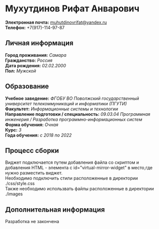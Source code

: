 # Мухутдинов Рифат Анварович
**Электронная почта:** muhutdinovrifat@yandex.ru  
**Телефон:** +7(917)-114-97-87
## Личная информация
**Город проживания:** _Самара_  
**Гражданство:** _Россия_  
**Дата рождения:** _02.02.2000_  
**Пол:** _Мужской_
## Образование
**Учебное заведение:** _ФГОБУ ВО Поволжский государственный университет телекоммуникаций и информатики (ПГУТИ)_  
**Факультет:** _Информационные системы и технологии_  
**Направление подготовки / специальность:** _09.03.04 Программная инженерия / Разработка программно-информационных систем_  
**Форма обучения:** _Очная_  
**Курс:** _3_  
**Года обучения:** _с 2018 по 2022_
## Процесс сборки
Виджет подключается путем добавления файла со скриптом и добавления HTML - элемента с id="virtual-mirror-widget" в место,где нужно разместить виджет.  
Необходимо подключить стили расположенные в директории ./css/style.css  
Также необходимо использвать файлы расположенные в директории ./images
## Дополнительная информация
Разработка не закончена